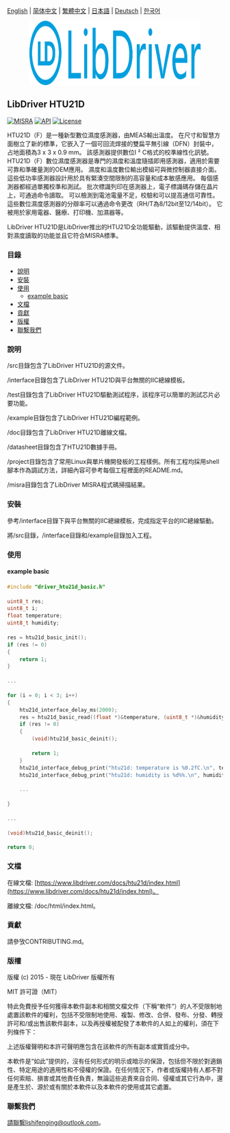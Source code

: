 [English](/README.md) | [ 简体中文](/README_zh-Hans.md) | [繁體中文](/README_zh-Hant.md) | [日本語](/README_ja.md) | [Deutsch](/README_de.md) | [한국어](/README_ko.md)

<div align=center>
<img src="/doc/image/logo.svg" width="400" height="150"/>
</div>

## LibDriver HTU21D

[![MISRA](https://img.shields.io/badge/misra-compliant-brightgreen.svg)](/misra/README.md) [![API](https://img.shields.io/badge/api-reference-blue.svg)](https://www.libdriver.com/docs/htu21d/index.html) [![License](https://img.shields.io/badge/license-MIT-brightgreen.svg)](/LICENSE)

HTU21D（F）是一種新型數位濕度感測器，由MEAS輸出溫度。 在尺寸和智慧方面樹立了新的標準，它嵌入了一個可回流焊接的雙扁平無引線（DFN）封裝中，占地面積為3 x 3 x 0.9 mm。 該感測器提供數位I ² C格式的校準線性化訊號。 HTU21D（F）數位濕度感測器是專門的濕度和溫度隨插即用感測器，適用於需要可靠和準確量測的OEM應用。 濕度和溫度數位輸出模組可與微控制器直接介面。 這些低功率感測器設計用於具有緊湊空間限制的高容量和成本敏感應用。 每個感測器都經過單獨校準和測試。 批次標識列印在感測器上，電子標識碼存儲在晶片上，可通過命令讀取。 可以檢測到電池電量不足，校驗和可以提高通信可靠性。 這些數位濕度感測器的分辯率可以通過命令更改（RH/T為8/12bit至12/14bit）。 它被用於家用電器、醫療、打印機、加濕器等。

LibDriver HTU21D是LibDriver推出的HTU21D全功能驅動，該驅動提供溫度、相對濕度讀取的功能並且它符合MISRA標準。

### 目錄

  - [說明](#說明)
  - [安裝](#安裝)
  - [使用](#使用)
    - [example basic](#example-basic)
  - [文檔](#文檔)
  - [貢獻](#貢獻)
  - [版權](#版權)
  - [聯繫我們](#聯繫我們)

### 說明

/src目錄包含了LibDriver HTU21D的源文件。

/interface目錄包含了LibDriver HTU21D與平台無關的IIC總線模板。

/test目錄包含了LibDriver HTU21D驅動測試程序，該程序可以簡單的測試芯片必要功能。

/example目錄包含了LibDriver HTU21D編程範例。

/doc目錄包含了LibDriver HTU21D離線文檔。

/datasheet目錄包含了HTU21D數據手冊。

/project目錄包含了常用Linux與單片機開發板的工程樣例。所有工程均採用shell腳本作為調試方法，詳細內容可參考每個工程裡面的README.md。

/misra目錄包含了LibDriver MISRA程式碼掃描結果。

### 安裝

參考/interface目錄下與平台無關的IIC總線模板，完成指定平台的IIC總線驅動。

將/src目錄，/interface目錄和/example目錄加入工程。

### 使用

#### example basic

```C
#include "driver_htu21d_basic.h"

uint8_t res;
uint8_t i;
float temperature;
uint8_t humidity;

res = htu21d_basic_init();
if (res != 0)
{
    return 1;
}

...

for (i = 0; i < 3; i++)
{
    htu21d_interface_delay_ms(2000);
    res = htu21d_basic_read((float *)&temperature, (uint8_t *)&humidity);
    if (res != 0)
    {
        (void)htu21d_basic_deinit();

        return 1;
    }
    htu21d_interface_debug_print("htu21d: temperature is %0.2fC.\n", temperature);
    htu21d_interface_debug_print("htu21d: humidity is %d%%.\n", humidity); 
    
    ...
        
}

...

(void)htu21d_basic_deinit();

return 0;
```

### 文檔

在線文檔: [https://www.libdriver.com/docs/htu21d/index.html](https://www.libdriver.com/docs/htu21d/index.html)。

離線文檔: /doc/html/index.html。

### 貢獻

請參攷CONTRIBUTING.md。

### 版權

版權 (c) 2015 - 現在 LibDriver 版權所有

MIT 許可證（MIT）

特此免費授予任何獲得本軟件副本和相關文檔文件（下稱“軟件”）的人不受限制地處置該軟件的權利，包括不受限制地使用、複製、修改、合併、發布、分發、轉授許可和/或出售該軟件副本，以及再授權被配發了本軟件的人如上的權利，須在下列條件下：

上述版權聲明和本許可聲明應包含在該軟件的所有副本或實質成分中。

本軟件是“如此”提供的，沒有任何形式的明示或暗示的保證，包括但不限於對適銷性、特定用途的適用性和不侵權的保證。在任何情況下，作者或版權持有人都不對任何索賠、損害或其他責任負責，無論這些追責來自合同、侵權或其它行為中，還是產生於、源於或有關於本軟件以及本軟件的使用或其它處置。

### 聯繫我們

請聯繫lishifenging@outlook.com。
